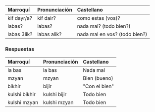 | Marroquí     | Pronunciación | Castellano | 
|:-----|:-----|:-----|
| kif dayr/a? | kif dair?  | como estas (vos)?  |
| labas? | labas?  | nada mal? (todo bien?) |
| labas 3lik? | labas alik?  | nada mal en vos? (todo bien?)  |


### Respuestas

| Marroquí     | Pronunciación | Castellano | 
|:-----|:-----|:-----|
| la bas | la bas  | Nada mal  |
| mzyan | mzyan  | Bien (bueno)  |
| bikhir | bijir  | "Con el bien"  |
| kulshi bikhir | kulshi bijir  | Todo bien  |
| kulshi mzyan | kulshi mzyan  | Todo bien  |

